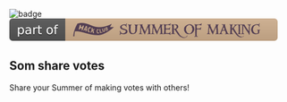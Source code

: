 ![badge](https://hackatime-badge.hackclub.com/U07L45W79E1/som-votes)  [![Part of Hack Club's Summer of Making program](https://raw.githubusercontent.com/ascpixi-test-org/test/refs/heads/main/summer-of-making-shield.svg)](https://summer.hack.club/bc)
## Som share votes
Share your Summer of making votes with others!
